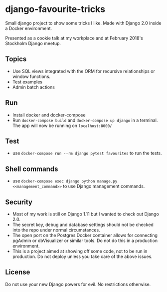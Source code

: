 # django-favourite-tricks
Small django project to show some tricks I like. Made with Django 2.0 inside a Docker environment.

Presented as a cookie talk at my workplace and at February 2018's Stockholm Django meetup.

## Topics
+ Use SQL views integrated with the ORM for recursive relationships or window functions.
+ Test examples
+ Admin batch actions

## Run
+ Install docker and docker-compose
+ Run `docker-compose build` and `docker-compose up django` in a terminal. The app will now be running on `localhost:8000/`

## Test
+ use `docker-compose run --rm django pytest favourites` to run the tests.

## Shell commands
+ use `docker-compose exec django python manage.py <<management_command>>` to use Django management commands.

## Security
+ Most of my work is still on Django 1.11 but I wanted to check out Django 2.0.
+ The secret key, debug and database settings should not be checked into the repo under normal circumstances.
+ The open port on the Postgres Docker container allows for connecting pgAdmin or dbVisualizer or similar tools. Do not do this in a production environment.
+ This is a project aimed at showing off some code, not to be run in production. Do not deploy unless you take care of the above issues.

## License
Do not use your new Django powers for evil. No restrictions otherwise.
